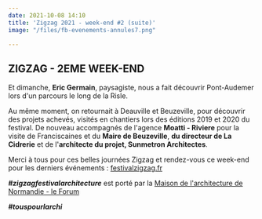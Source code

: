 ```yaml
---
date: 2021-10-08 14:10
title: 'Zigzag 2021 - week-end #2 (suite)'
image: "/files/fb-evenements-annules7.png"

---
```

## ZIGZAG - 2EME WEEK-END

Et dimanche, **Eric Germain**, paysagiste, nous a fait découvrir Pont-Audemer lors d'un parcours le long de la Risle.

Au même moment, on retournait à Deauville et Beuzeville, pour découvrir des projets achevés, visités en chantiers lors des éditions 2019 et 2020 du festival. De nouveau accompagnés de l'agence **Moatti - Riviere** pour la visite de Franciscaines et du **Maire de Beuzeville**, **du directeur de La Cidrerie** et de l'**architecte du projet, Sunmetron Architectes**.

Merci à tous pour ces belles journées Zigzag et rendez-vous ce week-end pour les derniers événements : [festivalzigzag.fr](https://festivalzigzag.fr/agenda)

**_#zigzagfestivalarchitecture_** est porté par la [Maison de l'architecture de Normandie - le Forum](http://man-leforum.fr/maison-de-l-architecture/)

**_#touspourlarchi_**